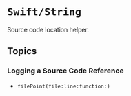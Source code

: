 # ``Swift/String``

Source code location helper.

## Topics

### Logging a Source Code Reference

- ``filePoint(file:line:function:)``
